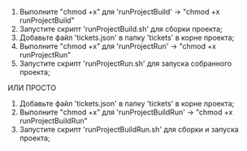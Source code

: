 1) Выполните "chmod +x" для 'runProjectBuild' -> "chmod +x runProjectBuild"
2) Запустите скрипт 'runProjectBuild.sh' для сборки проекта;
3) Добавьте файл 'tickets.json' в папку 'tickets' в корне проекта;
4) Выполните "chmod +x" для 'runProjectRun' -> "chmod +x runProjectRun"
5) Запустите скрипт 'runProjectRun.sh' для запуска собранного проекта;

ИЛИ ПРОСТО

1) Добавьте файл 'tickets.json' в папку 'tickets' в корне проекта;
2) Выполните "chmod +x" для 'runProjectBuildRun' -> "chmod +x runProjectBuildRun"
3) Запустите скрипт 'runProjectBuildRun.sh' для сборки и запуска проекта;